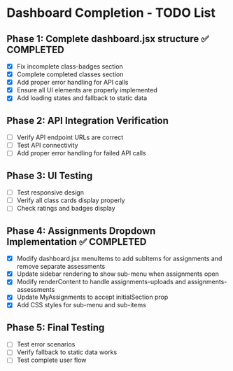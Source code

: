 # Dashboard Completion - TODO List

## Phase 1: Complete dashboard.jsx structure ✅ COMPLETED
- [x] Fix incomplete class-badges section
- [x] Complete completed classes section
- [x] Add proper error handling for API calls
- [x] Ensure all UI elements are properly implemented
- [x] Add loading states and fallback to static data

## Phase 2: API Integration Verification
- [ ] Verify API endpoint URLs are correct
- [ ] Test API connectivity
- [ ] Add proper error handling for failed API calls

## Phase 3: UI Testing
- [ ] Test responsive design
- [ ] Verify all class cards display properly
- [ ] Check ratings and badges display

## Phase 4: Assignments Dropdown Implementation ✅ COMPLETED
- [x] Modify dashboard.jsx menuItems to add subItems for assignments and remove separate assessments
- [x] Update sidebar rendering to show sub-menu when assignments open
- [x] Modify renderContent to handle assignments-uploads and assignments-assessments
- [x] Update MyAssignments to accept initialSection prop
- [x] Add CSS styles for sub-menu and sub-items

## Phase 5: Final Testing
- [ ] Test error scenarios
- [ ] Verify fallback to static data works
- [ ] Test complete user flow
